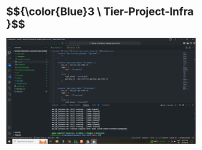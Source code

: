 # $${\color\{Blue}3 \ Tier-Project-Infra }$$



  

![Example Image](https://github.com/shree3524/devops/blob/main/Terraform/3-tier-project-infra/result.png)
